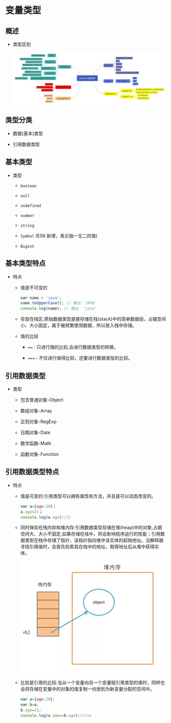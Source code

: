 # 变量类型

## 概述

*   类型区别

    ![](<image/JavaScript 数据类型_nbZ0Zj8Tgu.png>)

## 类型分类

*   数据(基本)类型

*   引用数据类型

## 基本类型

*   类型

    *   `boolean`

    *   `null`

    *   `undefined`

    *   `number`

    *   `string`

    *   `Symbol` (ES6 新增，表示独一无二的值)

    *   `Bigint`

## 基本类型特点

*   特点

    *   值是不可变的

        ```javascript
        var name = 'java';
        name.toUpperCase(); // 输出 'JAVA'
        console.log(name); // 输出  'java'
        ```

    *   存放在栈区:原始数据类型直接存储在栈(stack)中的简单数据段，占据空间小、大小固定，属于被频繁使用数据，所以放入栈中存储。

    *   值的比较

        *   `==` : 只进行值的比较,会进行数据类型的转换。

        *   `===` : 不仅进行值得比较，还要进行数据类型的比较。

## 引用数据类型

*   类型

    *   包含普通对象-Object

    *   数组对象-Array

    *   正则对象-RegExp

    *   日期对象-Date

    *   数学函数-Math

    *   函数对象-Function

## 引用数据类型特点

*   特点

    *   值是可变的:引用类型可以拥有属性和方法，并且是可以动态改变的。

        ```javascript
        var a={age:20}；
        a.age=21；
        console.log(a.age)//21
        ```

    *   同时保存在栈内存和堆内存:引用数据类型存储在堆(heap)中的对象,占据空间大、大小不固定,如果存储在栈中，将会影响程序运行的性能；引用数据类型在栈中存储了指针，该指针指向堆中该实体的起始地址。当解释器寻找引用值时，会首先检索其在栈中的地址，取得地址后从堆中获得实体。

        ![](image/堆_T9cO-UuVsS.png)

    *   比较是引用的比较:当从一个变量向另一个变量赋引用类型的值时，同样也会将存储在变量中的对象的值复制一份放到为新变量分配的空间中。

        ```javascript
        var a={age:20};
        var b=a;
        b.age=21;
        console.log(a.age==b.age)//true
        ```
